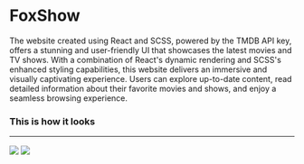 # FoxShow

The website created using React and SCSS, powered by the TMDB API key, offers a stunning and user-friendly UI that showcases the latest movies and TV shows. With a combination of React's dynamic rendering and SCSS's enhanced styling capabilities, this website delivers an immersive and visually captivating experience. Users can explore up-to-date content, read detailed information about their favorite movies and shows, and enjoy a seamless browsing experience. 

### This is how it looks

  --- 
  <img align="center" src="https://i.postimg.cc/FRzmzkkr/scrnli-9-27-2023-1-56-22-PM.png" />

  
  <img align="center" src="https://i.postimg.cc/hPkGYsz9/scrnli-9-27-2023-1-55-19-PM.png" />

